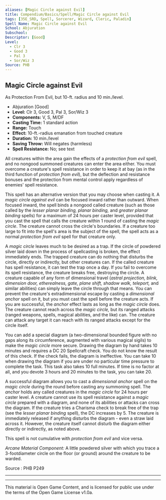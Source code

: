 ```yaml
---
aliases: [Magic Circle against Evil]
title: Compendium/Basics/Spell/Magic Circle against Evil
tags: [35E_SRD, Spell, Sorcerer, Wizard, Cleric, Paladin]
Spell Name: Magic Circle against Evil
School: Abjuration
Subschool: 
Descriptor: [Good]
Level:
  - Clr 3
  - Good 3
  - Pal 3
  - Sor/Wiz 3
Source: PHB
---
```



## Magic Circle against Evil

As Protection From Evil, but 10-ft. radius and 10 min./level.

*   Abjuration [Good]
*   **Level:** Clr 3, Good 3, Pal 3, Sor/Wiz 3
*   **Components:** V, S, M/DF
*   **Casting Time:** 1 standard action
*   **Range:** Touch
*   **Effect:** 10-ft.-radius emanation from touched creature
*   **Duration:** 10 min./level
*   **Saving Throw:** Will negates (harmless)
*   **Spell Resistance:** No; see text

<p>All creatures within the area gain the effects of a <i>protection from evil</i> spell, and no nongood summoned creatures can enter the area either. You must overcome a creature's spell resistance in order to keep it at bay (as in the third function of <i>protection from evil</i>), but the deflection and resistance bonuses and the protection from mental control apply regardless of enemies' spell resistance.</p><p>This spell has an alternative version that you may choose when casting it. A <i>magic circle against evil</i> can be focused inward rather than outward. When focused inward, the spell binds a nongood called creature (such as those called by the <i>lesser planar binding, planar binding,</i> and <i>greater planar binding</i> spells) for a maximum of 24 hours per caster level, provided that you cast the spell that calls the creature within 1 round of casting the <i>magic circle</i>. The creature cannot cross the circle's boundaries. If a creature too large to fit into the spell's area is the subject of the spell, the spell acts as a normal <i>protection from evil</i> spell for that creature only.</p><p>A <i>magic circle</i> leaves much to be desired as a trap. If the circle of powdered silver laid down in the process of spellcasting is broken, the effect immediately ends. The trapped creature can do nothing that disturbs the circle, directly or indirectly, but other creatures can. If the called creature has spell resistance, it can test the trap once a day. If you fail to overcome its spell resistance, the creature breaks free, destroying the circle. A creature capable of any form of dimensional travel (<i>astral projection, blink, dimension door, etherealness, gate, plane shift, shadow walk, teleport,</i> and similar abilities) can simply leave the circle through that means. You can prevent the creature's extradimensional escape by casting a <i>dimensional anchor</i> spell on it, but you must cast the spell before the creature acts. If you are successful, the <i>anchor</i> effect lasts as long as the <i>magic circle</i> does. The creature cannot reach across the <i>magic circle,</i> but its ranged attacks (ranged weapons, spells, magical abilities, and the like) can. The creature can attack any target it can reach with its ranged attacks except for the circle itself.</p><p>You can add a special diagram (a two-dimensional bounded figure with no gaps along its circumference, augmented with various magical sigils) to make the <i>magic circle</i> more secure. Drawing the diagram by hand takes 10 minutes and requires a DC 20 Spellcraft check. You do not know the result of this check. If the check fails, the diagram is ineffective. You can take 10 when drawing the diagram if you are under no particular time pressure to complete the task. This task also takes 10 full minutes. If time is no factor at all, and you devote 3 hours and 20 minutes to the task, you can take 20.</p><p>A successful diagram allows you to cast a <i>dimensional anchor</i> spell on the <i>magic circle</i> during the round before casting any summoning spell. The <i>anchor</i> holds any called creatures in the <i>magic circle</i> for 24 hours per caster level. A creature cannot use its spell resistance against a <i>magic circle</i> prepared with a diagram, and none of its abilities or attacks can cross the diagram. If the creature tries a Charisma check to break free of the trap (see the <i>lesser planar binding</i> spell), the DC increases by 5. The creature is immediately released if anything disturbs the diagram - even a straw laid across it. However, the creature itself cannot disturb the diagram either directly or indirectly, as noted above.</p><p>This spell is not cumulative with <i>protection from evil</i> and vice versa.</p><p><i>Arcane Material Component:</i> A little powdered silver with which you trace a 3-footdiameter circle on the floor (or ground) around the creature to be warded.</p>

Source : PHB P249

---

---

This material is Open Game Content, and is licensed for public use under
the terms of the Open Game License v1.0a.
